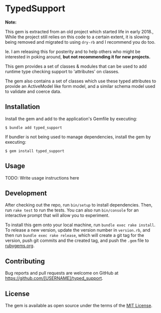 # TypedSupport

**Note:** 

This gem is extracted from an old project which started life in early 2018., While the project still relies on this code
to a certain extent, it is slowing being removed and migrated to using `dry-rb` and I recommend you do too. 

Ie. I am releasing this for posterity and to help others who might be interested in poking around, **but not recommending
it for new projects.**

This gem provides a set of classes & modules that can be used to add runtime type checking support to 'attributes' 
on classes.

The gem also contains a set of classes which use these typed attributes to provide an ActiveModel like form model,
and a similar schema model used to validate and coerce data.

## Installation

Install the gem and add to the application's Gemfile by executing:

    $ bundle add typed_support

If bundler is not being used to manage dependencies, install the gem by executing:

    $ gem install typed_support

## Usage

TODO: Write usage instructions here

## Development

After checking out the repo, run `bin/setup` to install dependencies. Then, run `rake test` to run the tests. You can also run `bin/console` for an interactive prompt that will allow you to experiment.

To install this gem onto your local machine, run `bundle exec rake install`. To release a new version, update the version number in `version.rb`, and then run `bundle exec rake release`, which will create a git tag for the version, push git commits and the created tag, and push the `.gem` file to [rubygems.org](https://rubygems.org).

## Contributing

Bug reports and pull requests are welcome on GitHub at https://github.com/[USERNAME]/typed_support.

## License

The gem is available as open source under the terms of the [MIT License](https://opensource.org/licenses/MIT).
